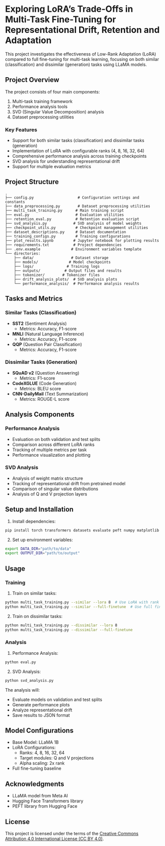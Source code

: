 # Exploring LoRA’s Trade-Offs in Multi-Task Fine-Tuning for Representational Drift, Retention and Adaptation

This project investigates the effectiveness of Low-Rank Adaptation (LoRA) compared to full fine-tuning for multi-task learning, focusing on both similar (classification) and dissimilar (generation) tasks using LLaMA models.

## Project Overview

The project consists of four main components:
1. Multi-task training framework
2. Performance analysis tools
3. SVD (Singular Value Decomposition) analysis
4. Dataset preprocessing utilities

### Key Features

- Support for both similar tasks (classification) and dissimilar tasks (generation)
- Implementation of LoRA with configurable ranks (4, 8, 16, 32, 64)
- Comprehensive performance analysis across training checkpoints
- SVD analysis for understanding representational drift
- Support for multiple evaluation metrics

## Project Structure

```
.
├── config.py                    # Configuration settings and constants
├── data_preprocessing.py        # Dataset preprocessing utilities
├── multi_task_training.py      # Main training script
├── eval.py                     # Evaluation utilities
├── retention_eval.py           # Retention evaluation script
├── svd_analysis.py            # SVD analysis of model weights
├── checkpoint_utils.py         # Checkpoint management utilities
├── dataset_descriptions.py     # Dataset documentation
├── training_configs.py         # Training configurations
├── plot_results.ipynb         # Jupyter notebook for plotting results
├── requirements.txt           # Project dependencies
├── .env.example              # Environment variables template
└── directories:
    ├── data/                 # Dataset storage
    ├── models/              # Model checkpoints
    ├── logs/               # Training logs
    ├── outputs/           # Output files and results
    ├── tokenizer/        # Tokenizer files
    ├── drift_analysis_plots/  # SVD analysis plots
    └── performance_analysis/  # Performance analysis results
```

## Tasks and Metrics

### Similar Tasks (Classification)
- **SST2** (Sentiment Analysis)
  - Metrics: Accuracy, F1-score
- **MNLI** (Natural Language Inference)
  - Metrics: Accuracy, F1-score
- **QQP** (Question Pair Classification)
  - Metrics: Accuracy, F1-score

### Dissimilar Tasks (Generation)
- **SQuAD v2** (Question Answering)
  - Metrics: F1-score
- **CodeXGLUE** (Code Generation)
  - Metrics: BLEU score
- **CNN-DailyMail** (Text Summarization)
  - Metrics: ROUGE-L score

## Analysis Components

### Performance Analysis
- Evaluation on both validation and test splits
- Comparison across different LoRA ranks
- Tracking of multiple metrics per task
- Performance visualization and plotting

### SVD Analysis
- Analysis of weight matrix structure
- Tracking of representational drift from pretrained model
- Comparison of singular value distributions
- Analysis of Q and V projection layers

## Setup and Installation

1. Install dependencies:
```bash
pip install torch transformers datasets evaluate peft numpy matplotlib seaborn safetensors
```

2. Set up environment variables:
```bash
export DATA_DIR="path/to/data"
export OUTPUT_DIR="path/to/output"
```

## Usage

### Training

1. Train on similar tasks:
```bash
python multi_task_training.py --similar --lora 8  # Use LoRA with rank 8
python multi_task_training.py --similar --full-finetune  # Use full fine-tuning
```

2. Train on dissimilar tasks:
```bash
python multi_task_training.py --dissimilar --lora 8
python multi_task_training.py --dissimilar --full-finetune
```

### Analysis

1. Performance Analysis:
```bash
python eval.py
```

2. SVD Analysis:
```bash
python svd_analysis.py
```

The analysis will:
- Evaluate models on validation and test splits
- Generate performance plots
- Analyze representational drift
- Save results to JSON format

## Model Configurations

- Base Model: LLaMA 1B
- LoRA Configurations:
  - Ranks: 4, 8, 16, 32, 64
  - Target modules: Q and V projections
  - Alpha scaling: 2x rank
- Full fine-tuning baseline

## Acknowledgments

- LLaMA model from Meta AI
- Hugging Face Transformers library
- PEFT library from Hugging Face

## License
This project is licensed under the terms of the [Creative Commons Attribution 4.0 International License (CC BY 4.0)](https://creativecommons.org/licenses/by/4.0/).
